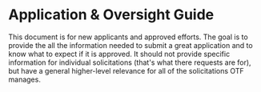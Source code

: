 # Application & Oversight Guide

This document is for new applicants and approved efforts. The goal is to provide the all the information needed to submit a great application and to know what to expect if it is approved. It should not provide specific information for individual solicitations \(that's what there requests are for\), but have a general higher-level relevance for all of the solicitations OTF manages.


